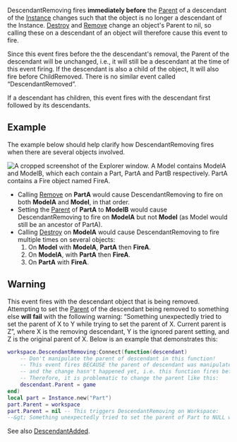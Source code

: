 DescendantRemoving fires **immediately before** the [Parent](https://developer.roblox.com/en-us/api-reference/property/Instance/Parent) of a descendant of the [Instance](https://developer.roblox.com/en-us/api-reference/class/Instance) changes such that the object is no longer a descendant of the Instance. [Destroy](https://developer.roblox.com/en-us/api-reference/function/Instance/Destroy) and [Remove](https://developer.roblox.com/en-us/api-reference/function/Instance/Remove) change an object's Parent to nil, so calling these on a descendant of an object will therefore cause this event to fire.

Since this event fires before the the descendant's removal, the Parent of the descendant will be unchanged, i.e., it will still be a descendant at the time of this event firing. If the descendant is also a child of the object, It will also fire before ChildRemoved. There is no similar event called “DescendantRemoved”.

If a descendant has children, this event fires with the descendant first followed by its descendants.

Example
-------

The example below should help clarify how DescendantRemoving fires when there are several objects involved.

![A cropped screenshot of the Explorer window. A Model contains ModelA and ModelB, which each contain a Part, PartA and PartB respectively. PartA contains a Fire object named FireA.](https://developer.roblox.com/assets/blte4c2d8d1b0fe590c/DescendantRemoving2.png)

*   Calling [Remove](https://developer.roblox.com/en-us/api-reference/function/Instance/Remove) on **PartA** would cause DescendantRemoving to fire on both **ModelA** and **Model**, in that order.
*   Setting the [Parent](https://developer.roblox.com/en-us/api-reference/property/Instance/Parent) of **PartA** to **ModelB** would cause DescendantRemoving to fire on **ModelA** but not **Model** (as Model would still be an ancestor of PartA).
*   Calling [Destroy](https://developer.roblox.com/en-us/api-reference/function/Instance/Destroy) on **ModelA** would cause DescendantRemoving to fire multiple times on several objects:
    1.  On **Model** with **ModelA**, **PartA** then **FireA**.
    2.  On **ModelA**, with **PartA** then **FireA**.
    3.  On **PartA** with **FireA**.

Warning
-------

This event fires with the descendant object that is being removed. Attempting to set the [Parent](https://developer.roblox.com/en-us/api-reference/property/Instance/Parent) of the descendant being removed to something else **will fail** with the following warning: “Something unexpectedly tried to set the parent of X to Y while trying to set the parent of X. Current parent is Z”, where X is the removing descendant, Y is the ignored parent setting, and Z is the original parent of X. Below is an example that demonstrates this:

```lua
workspace.DescendantRemoving:Connect(function(descendant)
    -- Don't manipulate the parent of descendant in this function!
    -- This event fires BECAUSE the parent of descendant was manipulated,
    -- and the change hasn't happened yet, i.e. this function fires before that happens.
    -- Therefore, it is problematic to change the parent like this:
    descendant.Parent = game
end)
local part = Instance.new("Part")
part.Parent = workspace
part.Parent = nil -- This triggers DescendantRemoving on Workspace:
--&gt; Something unexpectedly tried to set the parent of Part to NULL while trying to set the parent of Part. Current parent is Workspace.
```

See also [DescendantAdded](https://developer.roblox.com/en-us/api-reference/event/Instance/DescendantAdded).